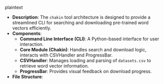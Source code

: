 plaintext
- **Description**: The `chakin` tool architecture is designed to provide a streamlined CLI for searching and downloading pre-trained word vectors efficiently.
- **Components**:
  - **Command Line Interface (CLI)**: A Python-based interface for user interaction.
  - **Core Module (Chakin)**: Handles search and download logic, interacts with CSVHandler and ProgressBar.
  - **CSVHandler**: Manages loading and parsing of `datasets.csv` to retrieve word vector information.
  - **ProgressBar**: Provides visual feedback on download progress.
- **File Structure**:
